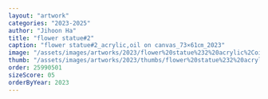 ```yaml
---
layout: "artwork"
categories: "2023-2025"
author: "Jihoon Ha"
title: "flower statue#2"
caption: "flower statue#2_acrylic,oil on canvas_73×61㎝_2023"
image: "/assets/images/artworks/2023/flower%20statue%232%20acrylic%2Coil%20on%20canvas%2073x61cm%202023.jpg"
thumb: "/assets/images/artworks/2023/thumbs/flower%20statue%232%20acrylic%2Coil%20on%20canvas%2073x61cm%202023.jpg"
order: 25990501
sizeScore: 05
orderByYear: 2023
---
```


